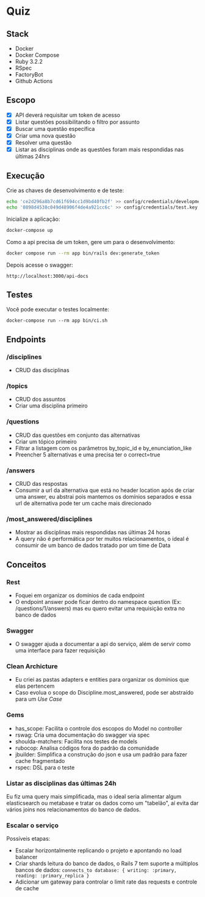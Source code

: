 # Quiz

## Stack

- Docker
- Docker Compose
- Ruby 3.2.2
- RSpec
- FactoryBot
- Github Actions

## Escopo

- [x] API deverá requisitar um token de acesso
- [x] Listar questões possibilitando o filtro por assunto
- [x] Buscar uma questão específica
- [x] Criar uma nova questão
- [x] Resolver uma questão
- [x] Listar as disciplinas onde as questões foram mais respondidas nas últimas 24hrs

## Execução

Crie as chaves de desenvolvimento e de teste:

```sh
echo 'ce2d296a8b7cd61f694cc1d9bd40fb2f' >> config/credentials/development.key
echo '0898d4538c049d48906f4de4a921cc6c' >> config/credentials/test.key
```

Inicialize a aplicação:

```sh
docker-compose up
```

Como a api precisa de um token, gere um para o desenvolvimento:
```sh
docker compose run --rm app bin/rails dev:generate_token
```

Depois acesse o swagger:
```
http://localhost:3000/api-docs
```

## Testes

Você pode executar o testes localmente:

```
docker-compose run --rm app bin/ci.sh
```

## Endpoints

### /disciplines

- CRUD das disciplinas

### /topics

- CRUD dos assuntos
- Criar uma disciplina primeiro

### /questions

- CRUD das questões em conjunto das alternativas
- Criar um tópico primeiro
- Filtrar a listagem com os parâmetros by_topic_id e by_enunciation_like
- Preencher 5 alternativas e uma precisa ter o correct=true

### /answers

- CRUD das respostas
- Consumir a url da alternativa que está no header location após de criar uma answer, eu abstrai pois mantemos os domínios separados e essa url de alternativa pode ter um cache mais direcionado

### /most_answered/disciplines

- Mostrar as disciplinas mais respondidas nas últimas 24 horas
- A query não é performática por ter muitos relacionamentos, o ideal é consumir de um banco de dados tratado por um time de Data

## Conceitos

### Rest

- Foquei em organizar os domínios de cada endpoint
- O endpoint answer pode ficar dentro do namespace question (Ex: /questions/1/answers) mas eu quero evitar uma requisição extra no banco de dados

### Swagger

- O swagger ajuda a documentar a api do serviço, além de servir como uma interface para fazer requisição

### Clean Archicture

- Eu criei as pastas adapters e entities para organizar os domínios que elas pertencem
- Caso evolua o scope do Discipline.most_answered, pode ser abstraído para um *Use Case*

### Gems

- has_scope: Facilita o controle dos escopos do Model no controller
- rswag: Cria uma documentação do swagger via spec
- shoulda-matchers: Facilita nos testes de models
- rubocop: Analisa códigos fora do padrão da comunidade
- jbuilder: Simplifica a construção do json e usa um padrão para fazer cache fragmentado
- rspec: DSL para o teste

### Listar as disciplinas das últimas 24h

Eu fiz uma query mais simplificada, mas o ideal seria alimentar algum elasticsearch ou metabase e tratar os dados como um "tabelão", aí evita dar vários joins nos relacionamentos do banco de dados.

### Escalar o serviço

Possíveis etapas:

- Escalar horizontalmente replicando o projeto e apontando no load balancer
- Criar shards leitura do banco de dados, o Rails 7 tem suporte a múltiplos bancos de dados: `connects_to database: { writing: :primary, reading: :primary_replica }`
- Adicionar um gateway para controlar o limit rate das requests e controle de cache
